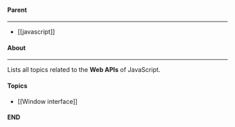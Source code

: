 #### Parent
- - -
- [[javascript]]

#### About
---
Lists all topics related to the **Web APIs** of JavaScript.

#### Topics
- [[Window interface]]

#### END



